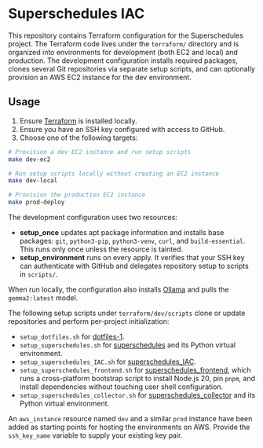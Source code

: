 # Superschedules IAC

This repository contains Terraform configuration for the Superschedules project. The Terraform code lives under the `terraform/`
directory and is organized into environments for development (both EC2 and local) and production. The development configuration
installs required packages, clones several Git repositories via separate setup scripts, and can optionally provision an AWS EC2
instance for the dev environment.

## Usage

1. Ensure [Terraform](https://developer.hashicorp.com/terraform/install) is installed locally.
2. Ensure you have an SSH key configured with access to GitHub.
3. Choose one of the following targets:

```sh
# Provision a dev EC2 instance and run setup scripts
make dev-ec2

# Run setup scripts locally without creating an EC2 instance
make dev-local

# Provision the production EC2 instance
make prod-deploy
```

The development configuration uses two resources:

- **setup_once** updates apt package information and installs base packages: `git`, `python3-pip`, `python3-venv`, `curl`, and `build-essential`. This runs only once unless the resource is tainted.
- **setup_environment** runs on every apply. It verifies that your SSH key can authenticate with GitHub and delegates repository setup to scripts in `scripts/`.

When run locally, the configuration also installs [Ollama](https://ollama.com) and pulls the `gemma2:latest` model.

The following setup scripts under `terraform/dev/scripts` clone or update repositories and perform per-project initialization:

- `setup_dotfiles.sh` for [dotfiles-1](https://github.com/gkirkpatrick/dotfiles-1).
- `setup_superschedules.sh` for [superschedules](https://github.com/gkirkpatrick/superschedules) and its Python virtual environment.
- `setup_superschedules_IAC.sh` for [superschedules_IAC](https://github.com/gkirkpatrick/superschedules_IAC).
- `setup_superschedules_frontend.sh` for [superschedules_frontend](https://github.com/gkirkpatrick/superschedules_frontend), which runs a cross-platform bootstrap script to install Node.js 20, pin `pnpm`, and install dependencies without touching user shell configuration.
- `setup_superschedules_collector.sh` for [superschedules_collector](https://github.com/gkirkpatrick/superschedules_collector) and its Python virtual environment.

An `aws_instance` resource named `dev` and a similar `prod` instance have been added as starting points for hosting the environments on AWS. Provide the `ssh_key_name` variable to supply your existing key pair.
